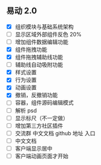 ## 易动 2.0

- [x] 组织模块与基础系统架构
- [ ] 显示区域外部组件反色 20%
- [ ] 增加组件数据编辑功能
- [x] 组件拖拽功能
- [x] 组件拖拽辅助线功能
- [ ] 辅助线自动吸附功能
- [x] 样式设置
- [x] 行为设置
- [x] 动画设置
- [x] 撤销，反撤销功能
- [ ] 容器，组件源码编辑模式
- [ ] 解析 psd
- [ ] 显示标尺（不一定做）
- [ ] 增加第三方社区插件
- [ ] 交流群 中文文档 github 地址 入口
- [ ] 中文文档
- [ ] 客户端显示居中
- [ ] 客户端动画页面才开始
